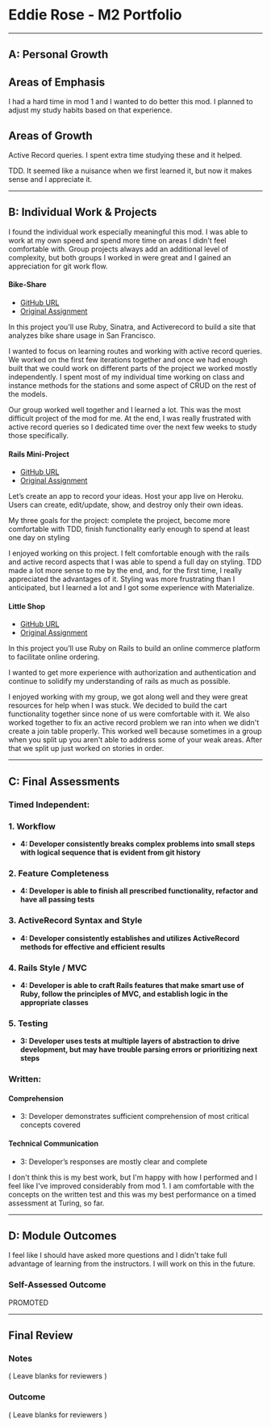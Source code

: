 # Eddie Rose - M2 Portfolio

-----------------------

## A: Personal Growth

## Areas of Emphasis

I had a hard time in mod 1 and I wanted to do better this mod.  I planned to adjust my study habits based on that experience.

## Areas of Growth

Active Record queries.  I spent extra time studying these and it helped.

TDD. It seemed like a nuisance when we first learned it, but now it makes sense and I appreciate it.

-----------------------

## B: Individual Work & Projects

I found the individual work especially meaningful this mod.  I was able to work at my own speed and spend more time on areas I didn't feel comfortable with.  Group projects always add an additional level of complexity, but both groups I worked in were great and I gained an  appreciation for git work flow.

#### Bike-Share

* [GitHub URL](https://github.com/DesTodo/bike-share)
* [Original Assignment](https://github.com/turingschool/bike-share)

In this project you'll use Ruby, Sinatra, and Activerecord to build a site that analyzes bike share usage in San Francisco.

I wanted to focus on learning routes and working with active record queries.  We worked on the first few iterations together and once we had enough built that we could work on different parts of the project we worked mostly independently.  I spent most of my individual time working on class and instance methods for the stations and some aspect of CRUD on the rest of the models.

Our group worked well together and I learned a lot.  This was the most difficult project of the mod for me.  At the end, I was really frustrated with active record queries so I dedicated time over the next few weeks to study those specifically.

#### Rails Mini-Project

* [GitHub URL](https://github.com/erose357/idea_box)
* [Original Assignment](http://backend.turing.io/module2/projects/mini-project)

Let’s create an app to record your ideas. Host your app live on Heroku. Users can create, edit/update, show, and destroy only their own ideas.

My three goals for the project: complete the project, become more comfortable with TDD, finish functionality early enough to spend at least one day on styling

I enjoyed working on this project.  I felt comfortable enough with the rails and active record aspects that I was able to spend a full day on styling.  TDD made a lot more sense to me by the end, and, for the first time, I really appreciated the advantages of it.  Styling was more frustrating than I anticipated, but I learned a lot and I got some experience with Materialize.

#### Little Shop

* [GitHub URL](https://github.com/jtruong2/little_shop)
* [Original Assignment](http://backend.turing.io/module2/projects/little_shop)

In this project you’ll use Ruby on Rails to build an online commerce platform to facilitate online ordering.

I wanted to get more experience with authorization and authentication and continue to solidify my understanding of rails as much as possible.

I enjoyed working with my group, we got along well and they were great resources for help when I was stuck.  We decided to build the cart functionality together since none of us were comfortable with it. We also worked together to fix an active record problem we ran into when we didn't create a join table properly.  This worked well because sometimes in a group when you split up you aren't able to address some of your weak areas.  After that we split up just worked on stories in order.   

-----------------------

## C: Final Assessments

### Timed Independent:

### 1. Workflow

* **4: Developer consistently breaks complex problems into small steps with logical sequence that is evident from git history**

### 2. Feature Completeness

* **4: Developer is able to finish all prescribed functionality, refactor and have all passing tests**

### 3. ActiveRecord Syntax and Style

* **4: Developer consistently establishes and utilizes ActiveRecord methods for effective and efficient results**

### 4. Rails Style / MVC

* **4: Developer is able to craft Rails features that make smart use of Ruby, follow the principles of MVC, and establish logic in the appropriate classes**

### 5. Testing

* **3: Developer uses tests at multiple layers of abstraction to drive development, but may have trouble parsing errors or prioritizing next steps**

### Written:

#### Comprehension

*   3: Developer demonstrates sufficient comprehension of most critical concepts covered

#### Technical Communication

*   3: Developer’s responses are mostly clear and complete


I don't think this is my best work, but I'm happy with how I performed and I feel like I've improved considerably from mod 1.  I am comfortable with the concepts on the written test and this was my best performance on a timed assessment at Turing, so far.

-----------------------

## D: Module Outcomes

I feel like I should have asked more questions and I didn't take full advantage of learning from the instructors. I will work on this in the future.  

### Self-Assessed Outcome

PROMOTED

------------------

## Final Review

### Notes

( Leave blanks for reviewers )

### Outcome

( Leave blanks for reviewers ) 
